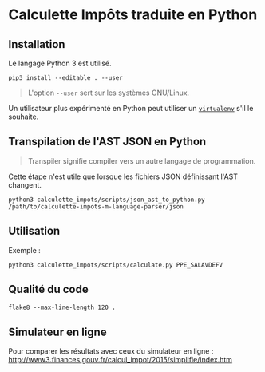 # Calculette Impôts traduite en Python

## Installation

Le langage Python 3 est utilisé.

```
pip3 install --editable . --user
```

> L'option `--user` sert sur les systèmes GNU/Linux.

Un utilisateur plus expérimenté en Python peut utiliser
un [`virtualenv`](https://virtualenv.readthedocs.org/en/latest/) s'il le souhaite.

## Transpilation de l'AST JSON en Python

> Transpiler signifie compiler vers un autre langage de programmation.

Cette étape n'est utile que lorsque les fichiers JSON définissant l'AST changent.

```
python3 calculette_impots/scripts/json_ast_to_python.py /path/to/calculette-impots-m-language-parser/json
```

## Utilisation

Exemple :

```
python3 calculette_impots/scripts/calculate.py PPE_SALAVDEFV
```

## Qualité du code

```
flake8 --max-line-length 120 .
```

## Simulateur en ligne

Pour comparer les résultats avec ceux du simulateur en ligne :
http://www3.finances.gouv.fr/calcul_impot/2015/simplifie/index.htm
